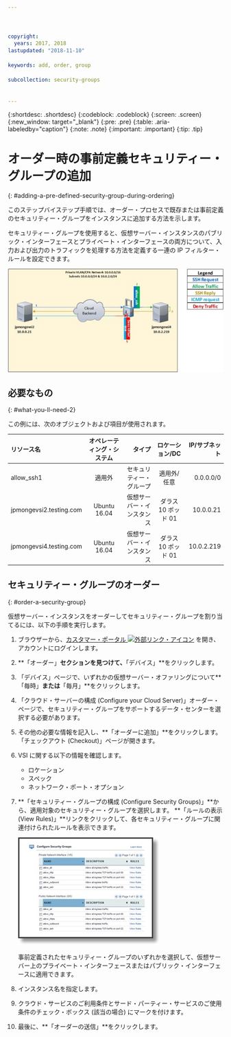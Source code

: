 ```yaml
---



copyright:
  years: 2017, 2018
lastupdated: "2018-11-10"

keywords: add, order, group

subcollection: security-groups


---
```


{:shortdesc: .shortdesc}
{:codeblock: .codeblock}
{:screen: .screen}
{:new_window: target="_blank"}
{:pre: .pre}
{:table: .aria-labeledby="caption"}
{:note: .note}
{:important: .important}
{:tip: .tip}

# オーダー時の事前定義セキュリティー・グループの追加
{: #adding-a-pre-defined-security-group-during-ordering}

このステップバイステップ手順では、オーダー・プロセスで既存または事前定義のセキュリティー・グループをインスタンスに追加する方法を示します。

セキュリティー・グループを使用すると、仮想サーバー・インスタンスのパブリック・インターフェースとプライベート・インターフェースの両方について、入力および出力のトラフィックを処理する方法を定義する一連の IP フィルター・ルールを設定できます。

![カスタム・セキュリティー・グループ](./images/goal2.jpg)

## 必要なもの
{: #what-you-ll-need-2}

この例には、次のオブジェクトおよび項目が使用されます。

| リソース名  | オペレーティング・システム | タイプ | ロケーション/DC | IP/サブネット |
|:------------- |:---------------:| -------------:| :---------------:| ---------------:|
| allow_ssh1 | 適用外  | セキュリティー・グループ | 適用外/任意 | 0.0.0.0/0 |
|jpmongevsi2.testing.com | Ubuntu 16.04 | 仮想サーバー・インスタンス | ダラス 10 ポッド 01 | 10.0.0.21 |
|jpmongevsi4.testing.com | Ubuntu 16.04 | 仮想サーバー・インスタンス |	ダラス 10 ポッド 01	| 10.0.2.219 |

## セキュリティー・グループのオーダー
{: #order-a-security-group}

仮想サーバー・インスタンスをオーダーしてセキュリティー・グループを割り当てるには、以下の手順を実行します。

1. ブラウザーから、[カスタマー・ポータル ![外部リンク・アイコン](../../icons/launch-glyph.svg "外部リンク・アイコン")](https://control.softlayer.com/) を開き、アカウントにログインします。
2. **「オーダー」**セクションを見つけて、**「デバイス」**をクリックします。
3. 「デバイス」ページで、いずれかの仮想サーバー・オファリングについて**「毎時」**または**「毎月」**をクリックします。
4. 「クラウド・サーバーの構成 (Configure your Cloud Server)」オーダー・ページで、セキュリティー・グループをサポートするデータ・センターを選択する必要があります。
5. その他の必要な情報を記入し、**「オーダーに追加」**をクリックします。 「チェックアウト (Checkout)」ページが開きます。
6. VSI に関する以下の情報を確認します。

	* ロケーション
	* スペック
	* ネットワーク・ポート・オプション

7. **「セキュリティー・グループの構成 (Configure Security Groups)」**から、適用対象のセキュリティー・グループを選択します。 **「ルールの表示 (View Rules)」**リンクをクリックして、各セキュリティー・グループに関連付けられたルールを表示できます。

	![カスタム・セキュリティー・グループ](./images/sgs.jpg)

	事前定義されたセキュリティー・グループのいずれかを選択して、仮想サーバー上のプライベート・インターフェースまたはパブリック・インターフェースに適用できます。

8. インスタンス名を指定します。
9. クラウド・サービスのご利用条件とサード・パーティー・サービスのご使用条件のチェック・ボックス (該当の場合) にマークを付けます。
10. 最後に、**「オーダーの送信」**をクリックします。
